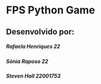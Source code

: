 # FPS Python Game
 
## Desenvolvido por: 

##### Rafaela Henriques 22
##### Sónia Raposo 22
##### Steven Hall 22001753

